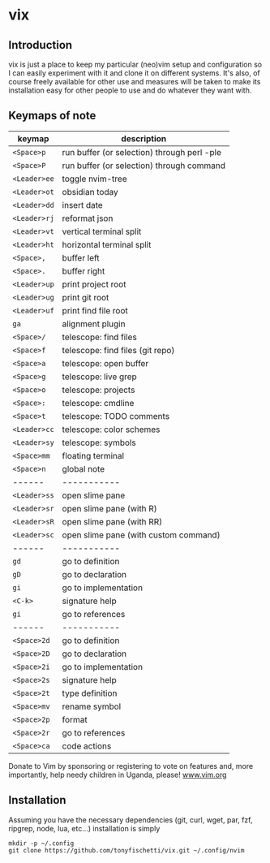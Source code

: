 # vix

## Introduction

vix is just a place to keep my particular (neo)vim setup and configuration
so I can easily experiment with it and clone it on different systems. It's
also, of course freely available for other use and measures will be taken
to make its installation easy for other people to use and do whatever they
want with.

## Keymaps of note

| keymap | description |
| ------ | ----------- |
| `<Space>p` | run buffer (or selection) through perl -ple |
| `<Space>P` | run buffer (or selection) through command |
| `<Leader>ee` | toggle nvim-tree |
| `<Leader>ot` | obsidian today |
| `<Leader>dd` | insert date |
| `<Leader>rj` | reformat json |
| `<Leader>vt` | vertical terminal split |
| `<Leader>ht` | horizontal terminal split |
| `<Space>,` | buffer left |
| `<Space>.` | buffer right |
| `<Leader>up` | print project root |
| `<Leader>ug` | print git root |
| `<Leader>uf` | print find file root |
| `ga` | alignment plugin |
| `<Space>/` | telescope: find files |
| `<Space>f` | telescope: find files (git repo) |
| `<Space>a` | telescope: open buffer |
| `<Space>g` | telescope: live grep |
| `<Space>o` | telescope: projects |
| `<Space>:` | telescope: cmdline |
| `<Space>t` | telescope: TODO comments |
| `<Leader>cc` | telescope: color schemes |
| `<Leader>sy` | telescope: symbols |
| `<Space>mm` | floating terminal |
| `<Space>n` | global note |
| ------ | ----------- |
| `<Leader>ss` | open slime pane |
| `<Leader>sr` | open slime pane (with R) |
| `<Leader>sR` | open slime pane (with RR) |
| `<Leader>sc` | open slime pane (with custom command) |
| ------ | ----------- |
| `gd` | go to definition |
| `gD` | go to declaration |
| `gi` | go to implementation |
| `<C-k>` | signature help |
| `gi` | go to references |
| ------ | ----------- |
| `<Space>2d` | go to definition |
| `<Space>2D` | go to declaration |
| `<Space>2i` | go to implementation |
| `<Space>2s` | signature help |
| `<Space>2t` | type definition |
| `<Space>mv` | rename symbol |
| `<Space>2p` | format |
| `<Space>2r` | go to references |
| `<Space>ca` | code actions |


Donate to Vim by sponsoring or registering to vote on features and, more
importantly, help needy children in Uganda, please!
www.vim.org


## Installation

Assuming you have the necessary dependencies (git, curl, wget, par, fzf,
ripgrep, node, lua, etc...) installation is simply

```
mkdir -p ~/.config
git clone https://github.com/tonyfischetti/vix.git ~/.config/nvim
```

